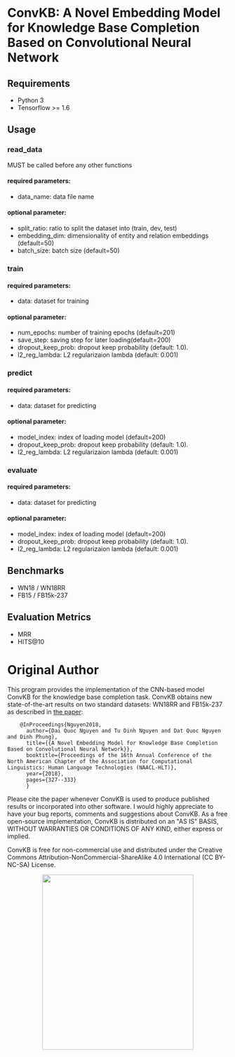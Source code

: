 # ConvKB: A Novel Embedding Model for Knowledge Base Completion Based on Convolutional Neural Network

## Requirements
- Python 3
- Tensorflow >= 1.6

## Usage

### read_data
MUST be called before any other functions

#### required parameters:
* data_name: data file name

#### optional parameter:
* split_ratio: ratio to split the dataset into (train, dev, test)
* embedding_dim: dimensionality of entity and relation embeddings (default=50)
* batch_size: batch size (default=50)


### train

#### required parameters:
* data: dataset for training 

#### optional parameter:
* num_epochs: number of training epochs (default=201)
* save_step: saving step for later loading(default=200)
* dropout_keep_prob: dropout keep probability (default: 1.0).
* l2_reg_lambda: L2 regularizaion lambda (default: 0.001)


### predict

#### required parameters:
* data: dataset for predicting

#### optional parameter:
* model_index: index of loading model (default=200)
* dropout_keep_prob: dropout keep probability (default: 1.0).
* l2_reg_lambda: L2 regularizaion lambda (default: 0.001)


### evaluate

#### required parameters:
* data: dataset for predicting

#### optional parameter:
* model_index: index of loading model (default=200)
* dropout_keep_prob: dropout keep probability (default: 1.0).
* l2_reg_lambda: L2 regularizaion lambda (default: 0.001)

## Benchmarks
* WN18 / WN18RR
* FB15 / FB15k-237

## Evaluation Metrics
* MRR
* HITS@10

# Original Author 
This program provides the implementation of the CNN-based model ConvKB for the knowledge base completion task. ConvKB obtains new state-of-the-art results on two standard datasets: WN18RR and FB15k-237 as described in [the paper](http://www.aclweb.org/anthology/N18-2053):

        @InProceedings{Nguyen2018,
          author={Dai Quoc Nguyen and Tu Dinh Nguyen and Dat Quoc Nguyen and Dinh Phung},
          title={{A Novel Embedding Model for Knowledge Base Completion Based on Convolutional Neural Network}},
          booktitle={Proceedings of the 16th Annual Conference of the North American Chapter of the Association for Computational Linguistics: Human Language Technologies (NAACL-HLT)},
          year={2018},
          pages={327--333}
          }
  
Please cite the paper whenever ConvKB is used to produce published results or incorporated into other software. I would highly appreciate to have your bug reports, comments and suggestions about ConvKB. As a free open-source implementation, ConvKB is distributed on an "AS IS" BASIS, WITHOUT WARRANTIES OR CONDITIONS OF ANY KIND, either express or implied. 

ConvKB is free for non-commercial use and distributed under the Creative Commons Attribution-NonCommercial-ShareAlike 4.0 International (CC BY-NC-SA) License. 

<p align="center"> 
<img src="https://github.com/daiquocnguyen/ConvKB/blob/master/model.png" width="344" height="400">
</p>
